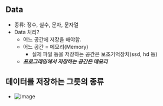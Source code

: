  ## Data
   * 종류: 정수, 실수, 문자, 문자열
   * Data 처리?
     - 어느 공간에 저장을 해야함.
     - 어느 공간 = 메모리(Memory)
       + 실제 파일 등을 저장하는 공간은 보조기억장치(ssd, hd 등)
     - ***프로그래밍에서 저장하는 공간은 메모리***
  
 ## 데이터를 저장하는 그릇의 종류
   * ![image](https://user-images.githubusercontent.com/98008421/166642548-6c84c433-30d6-468c-a844-7e2726df982c.png)
